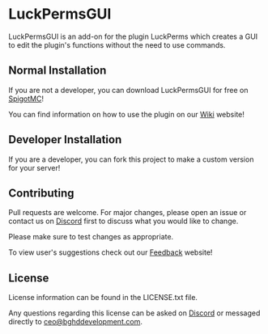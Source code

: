 # LuckPermsGUI

LuckPermsGUI is an add-on for the plugin LuckPerms which creates a GUI to edit the plugin's functions without the need to use commands. 

## Normal Installation

If you are not a developer, you can download LuckPermsGUI for free on [SpigotMC](https://www.spigotmc.org/resources/luckpermsgui.53460/)!  

You can find information on how to use the plugin on our [Wiki](https://wiki.bghddevelopment.com) website!
## Developer Installation

If you are a developer, you can fork this project to make a custom version for your server!


## Contributing
Pull requests are welcome. For major changes, please open an issue or contact us on [Discord](https://bghddevelopment.com/discord) first to discuss what you would like to change.

Please make sure to test changes as appropriate.  

To view user's suggestions check out our [Feedback](https://feedback.bghddevelopment.com) website!

## License
License information can be found in the LICENSE.txt file.  

Any questions regarding this license can be asked on [Discord](https://bghddevelopment.com/discord) or messaged directly to [ceo@bghddevelopment.com](mailto:ceo@bghddevelopment.com).
